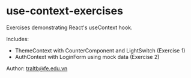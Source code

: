 # use-context-exercises

Exercises demonstrating React's useContext hook.

Includes:
- ThemeContext with CounterComponent and LightSwitch (Exercise 1)
- AuthContext with LoginForm using mock data (Exercise 2)

Author: traltb@fe.edu.vn

